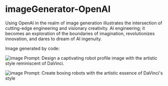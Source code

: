 # imageGenerator-OpenAI

Using OpenAI in the realm of image generation illustrates the intersection of cutting-edge engineering and visionary creativity. AI engineering; it becomes an exploration of the boundaries of imagination, revolutionizes innovation, and dares to dream of AI ingenuity.

Image generated by code:

![image](https://github.com/rncan-dang/imageGenerator-OpenAI/assets/115669367/c1dc8371-e1ce-476a-9830-31992ed35c77)
Prompt: Design a captivating robot profile image with the artistic style reminiscent of DaVinci.

![image](https://github.com/rncan-dang/imageGenerator-OpenAI/assets/115669367/111e231b-c527-48e8-adc6-13b4c082bef2)
Prompt: Create boxing robots with the artistic essence of DaVinci's style 
